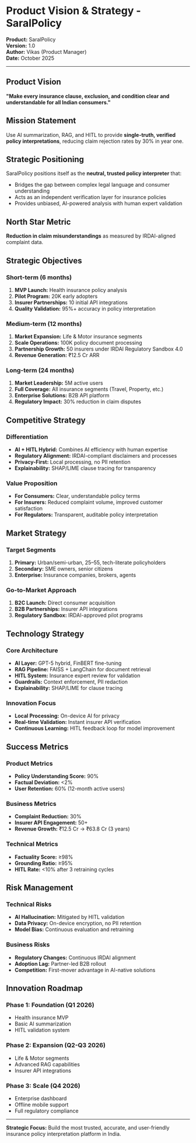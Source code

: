 # Product Vision & Strategy - SaralPolicy

**Product:** SaralPolicy  
**Version:** 1.0  
**Author:** Vikas (Product Manager)  
**Date:** October 2025  

---

## Product Vision

**"Make every insurance clause, exclusion, and condition clear and understandable for all Indian consumers."**

## Mission Statement

Use AI summarization, RAG, and HITL to provide **single-truth, verified policy interpretations**, reducing claim rejection rates by 30% in year one.

## Strategic Positioning

SaralPolicy positions itself as the **neutral, trusted policy interpreter** that:
- Bridges the gap between complex legal language and consumer understanding
- Acts as an independent verification layer for insurance policies
- Provides unbiased, AI-powered analysis with human expert validation

## North Star Metric

**Reduction in claim misunderstandings** as measured by IRDAI-aligned complaint data.

## Strategic Objectives

### Short-term (6 months)
1. **MVP Launch:** Health insurance policy analysis
2. **Pilot Program:** 20K early adopters
3. **Insurer Partnerships:** 10 initial API integrations
4. **Quality Validation:** 95%+ accuracy in policy interpretation

### Medium-term (12 months)
1. **Market Expansion:** Life & Motor insurance segments
2. **Scale Operations:** 100K policy document processing
3. **Partnership Growth:** 50 insurers under IRDAI Regulatory Sandbox 4.0
4. **Revenue Generation:** ₹12.5 Cr ARR

### Long-term (24 months)
1. **Market Leadership:** 5M active users
2. **Full Coverage:** All insurance segments (Travel, Property, etc.)
3. **Enterprise Solutions:** B2B API platform
4. **Regulatory Impact:** 30% reduction in claim disputes

## Competitive Strategy

### Differentiation
- **AI + HITL Hybrid:** Combines AI efficiency with human expertise
- **Regulatory Alignment:** IRDAI-compliant disclaimers and processes
- **Privacy-First:** Local processing, no PII retention
- **Explainability:** SHAP/LIME clause tracing for transparency

### Value Proposition
- **For Consumers:** Clear, understandable policy terms
- **For Insurers:** Reduced complaint volume, improved customer satisfaction
- **For Regulators:** Transparent, auditable policy interpretation

## Market Strategy

### Target Segments
1. **Primary:** Urban/semi-urban, 25–55, tech-literate policyholders
2. **Secondary:** SME owners, senior citizens
3. **Enterprise:** Insurance companies, brokers, agents

### Go-to-Market Approach
1. **B2C Launch:** Direct consumer acquisition
2. **B2B Partnerships:** Insurer API integrations
3. **Regulatory Sandbox:** IRDAI-approved pilot programs

## Technology Strategy

### Core Architecture
- **AI Layer:** GPT-5 hybrid, FinBERT fine-tuning
- **RAG Pipeline:** FAISS + LangChain for document retrieval
- **HITL System:** Insurance expert review for validation
- **Guardrails:** Context enforcement, PII redaction
- **Explainability:** SHAP/LIME for clause tracing

### Innovation Focus
- **Local Processing:** On-device AI for privacy
- **Real-time Validation:** Instant insurer API verification
- **Continuous Learning:** HITL feedback loop for model improvement

## Success Metrics

### Product Metrics
- **Policy Understanding Score:** 90%
- **Factual Deviation:** <2%
- **User Retention:** 60% (12-month active users)

### Business Metrics
- **Complaint Reduction:** 30%
- **Insurer API Engagement:** 50+
- **Revenue Growth:** ₹12.5 Cr → ₹63.8 Cr (3 years)

### Technical Metrics
- **Factuality Score:** ≥98%
- **Grounding Ratio:** ≥95%
- **HITL Rate:** <10% after 3 retraining cycles

## Risk Management

### Technical Risks
- **AI Hallucination:** Mitigated by HITL validation
- **Data Privacy:** On-device encryption, no PII retention
- **Model Bias:** Continuous evaluation and retraining

### Business Risks
- **Regulatory Changes:** Continuous IRDAI alignment
- **Adoption Lag:** Partner-led B2B rollout
- **Competition:** First-mover advantage in AI-native solutions

## Innovation Roadmap

### Phase 1: Foundation (Q1 2026)
- Health insurance MVP
- Basic AI summarization
- HITL validation system

### Phase 2: Expansion (Q2-Q3 2026)
- Life & Motor segments
- Advanced RAG capabilities
- Insurer API integrations

### Phase 3: Scale (Q4 2026)
- Enterprise dashboard
- Offline mobile support
- Full regulatory compliance

---

**Strategic Focus:** Build the most trusted, accurate, and user-friendly insurance policy interpretation platform in India.
